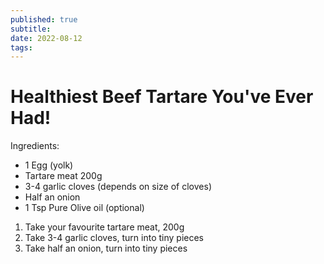 ```yaml
---
published: true
subtitle:
date: 2022-08-12
tags:
---
```


# Healthiest Beef Tartare You've Ever Had!

Ingredients:
* 1 Egg (yolk)
* Tartare meat 200g
* 3-4 garlic cloves (depends on size of cloves)
* Half an onion
* 1 Tsp Pure Olive oil (optional)

1. Take your favourite tartare meat, 200g
2. Take 3-4 garlic cloves, turn into tiny pieces
3. Take half an onion, turn into tiny pieces
